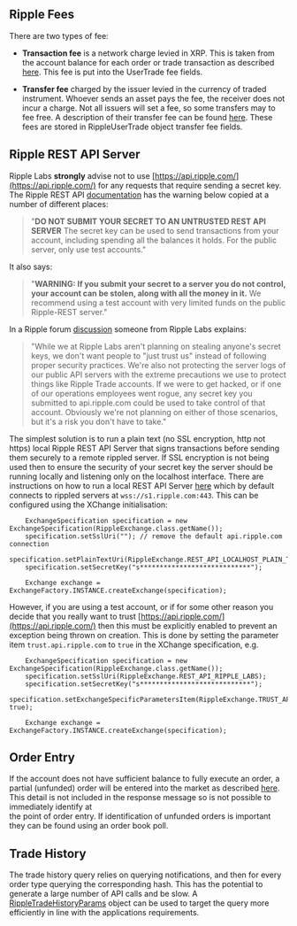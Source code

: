 
## Ripple Fees

There are two types of fee:

* **Transaction fee** is a network charge levied in XRP. This is taken from the account balance for each order or trade transaction as described
[here](https://wiki.ripple.com/Transaction_Fee). This fee is put into the UserTrade fee fields. 
 
* **Transfer fee** charged by the issuer levied in the currency of traded instrument. Whoever sends an asset pays the fee, the receiver does not 
incur a charge. Not all issuers will set a fee, so some transfers may to fee free. A description of their transfer fee can be found 
[here](https://wiki.ripple.com/Transit_Fee). These fees are stored in RippleUserTrade object transfer fee fields. 

## Ripple REST API Server

Ripple Labs **strongly** advise not to use [https://api.ripple.com/](https://api.ripple.com/) for any requests that require sending a secret key. 
The Ripple REST API [documentation](https://github.com/ripple/ripple-rest) has the warning below copied at a number of different places:  

> "**DO NOT SUBMIT YOUR SECRET TO AN UNTRUSTED REST API SERVER** The secret key can be used to send transactions from your account, 
 including spending all the balances it holds. For the public server, only use test accounts."

It also says:

> "**WARNING: If you submit your secret to a server you do not control, your account can be stolen, along with all the money in it.** We recommend 
using a test account with very limited funds on the public Ripple-REST server."

In a Ripple forum [discussion](https://forum.ripple.com/viewtopic.php?t=10160) someone from Ripple Labs explains:

> "While we at Ripple Labs aren't planning on stealing anyone's secret keys, we don't want people to "just trust us" instead of following proper 
security practices. We're also not protecting the server logs of our public API servers with the extreme precautions we use to protect things 
like Ripple Trade accounts. If we were to get hacked, or if one of our operations employees went rogue, any secret key you submitted to 
api.ripple.com could be used to take control of that account. Obviously we're not planning on either of those scenarios, but it's a risk you 
don't have to take." 

The simplest solution is to run a plain text (no SSL encryption, http not https) local Ripple REST API Server that signs transactions before sending
them securely to a remote rippled server. If SSL encryption is not being used then to ensure the security of your secret key the server should be 
running locally and listening only on the localhost interface. There are instructions on how to run a local REST API Server 
[here](https://github.com/ripple/ripple-rest#quick-start) which by default connects to rippled servers at `wss://s1.ripple.com:443`. This can be 
configured using the XChange initialisation:

```
	ExchangeSpecification specification = new ExchangeSpecification(RippleExchange.class.getName());
    specification.setSslUri(""); // remove the default api.ripple.com connection
    specification.setPlainTextUri(RippleExchange.REST_API_LOCALHOST_PLAIN_TEXT);
    specification.setSecretKey("s****************************");
    
    Exchange exchange = ExchangeFactory.INSTANCE.createExchange(specification);
```

However, if you are using a test account, or if for some other reason you decide that you really want to trust [https://api.ripple.com/](https://api.ripple.com/)
then this must be explicitly enabled to prevent an exception being thrown on creation. This is done by setting the parameter item `trust.api.ripple.com` to `true` 
in the XChange specification, e.g.

```
    ExchangeSpecification specification = new ExchangeSpecification(RippleExchange.class.getName());
    specification.setSslUri(RippleExchange.REST_API_RIPPLE_LABS);
    specification.setSecretKey("s****************************");
    specification.setExchangeSpecificParametersItem(RippleExchange.TRUST_API_RIPPLE_COM, true);

    Exchange exchange = ExchangeFactory.INSTANCE.createExchange(specification);
```

## Order Entry

If the account does not have sufficient balance to fully execute an order, a partial (unfunded) order will be entered into the market as described 
[here](https://wiki.ripple.com/Unfunded_offers). This detail is not included in the response message so is not possible to immediately identify at  
the point of order entry. If identification of unfunded orders is important they can be found using an order book poll.    

## Trade History

The trade history query relies on querying notifications, and then for every order type querying the corresponding hash. This has the potential to 
generate a large number of API calls and be slow. A [RippleTradeHistoryParams](src/main/java/org/knowm/xchange/ripple/service/params/RippleTradeHistoryParams.java)
object can be used to target the query more efficiently in line with the applications requirements. 
